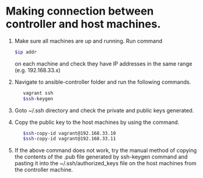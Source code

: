 # Making connection between controller and host machines. 

1. Make sure all machines are up and running. Run command
   ```sh
   $ip addr
   ```
   on each machine and check they have  IP addresses in the same range (e.g. 192.168.33.x)
   
2. Navigate to ansible-controller folder and run the following commands.
   ```sh
      vagrant ssh
      $ssh-keygen
   ```

3. Goto ~/.ssh directory and check the private and public keys generated.

4. Copy the public key to the host machines by using the command.
   ```sh
      $ssh-copy-id vagrant@192.168.33.10
      $ssh-copy-id vagrant@192.168.33.11
   ```

5. If the above command does not work, try the manual method of copying the contents of the .pub file generated by ssh-keygen command and pasting it into the ~/.ssh/authorized_keys file on the host machines from the controller machine.
